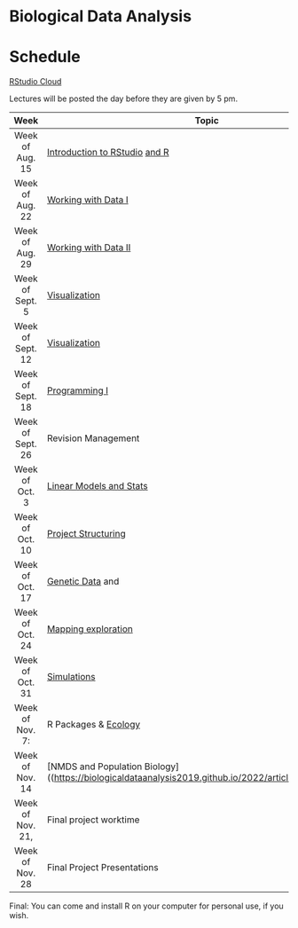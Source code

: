 # Biological Data Analysis

# Schedule

[RStudio Cloud](https://rstudio.cloud/spaces/269769/join?access_code=2DRWaVodBPHSn24odTX619RRpxmCePaGakiq8X3_)

Lectures will be posted the day before they are given by 5 pm.


| Week | Topic | Posted | Due |
|:----:|-------|--------|-----|
| Week of Aug. 15 | [Introduction to RStudio](https://biologicaldataanalysis2019.github.io/2022/articles/00_Syllabus_and_Expectations.html) [and R](https://biologicaldataanalysis2019.github.io/2022/articles/01_Getting_Started_with_R.html)| [Homework One](https://biologicaldataanalysis2019.github.io/2022/articles/homework_1.html) | [How to do homework](https://biologicaldataanalysis2019.github.io/2022/articles/homework_0.html) |
| Week of Aug. 22 |  [Working with Data I](https://biologicaldataanalysis2019.github.io/2022/articles/02_Starting_with_Data.html) | [Homework Two](https://biologicaldataanalysis2019.github.io/2022/articles/homework_2.html) | [Homework One](https://biologicaldataanalysis2019.github.io/2022/articles/homework_1.html) | 
| Week of Aug. 29 | [Working with Data II](https://biologicaldataanalysis2019.github.io/2022/articles/03_Manipulating_Data.html) | [Homework Three](https://biologicaldataanalysis2019.github.io/2022/articles/homework_3.html)  |  [Homework Two](https://biologicaldataanalysis2019.github.io/2022/articles/homework_2.html)  | 
| Week of Sept. 5 | [Visualization](https://biologicaldataanalysis2019.github.io/2022/articles/04-plotting.html) | [Project One](https://biologicaldataanalysis2019.github.io/2022/articles/ProjectOne.html) | [Homework Three](https://biologicaldataanalysis2019.github.io/2022/articles/homework_3.html)  |
| Week of Sept. 12| [Visualization](https://biologicaldataanalysis2019.github.io/2022/articles/04-plotting.html) | [Homework Four](https://biologicaldataanalysis2019.github.io/2022/articles/homework_4.html) | [Project One](https://biologicaldataanalysis2019.github.io/2022/articles/ProjectOne.html) |
| Week of Sept. 18 | [Programming I](https://biologicaldataanalysis2019.github.io/2022/articles/05_Functions.html) | [Homework Five](https://biologicaldataanalysis2019.github.io/2022/articles/homework_5.html)  |  [Homework Four](https://biologicaldataanalysis2019.github.io/2022/articles/homework_4.html) |
| Week of Sept. 26 | Revision Management | [Homework Six](https://biologicaldataanalysis2019.github.io/2022/articles/homework_6.html) | [Homework Five](https://biologicaldataanalysis2019.github.io/2022/articles/homework_5.html)  | 
| Week of Oct. 3 |  [Linear Models and Stats ](https://biologicaldataanalysis2019.github.io/2022/articles/08_linear_models.html) | [Project Two](https://biologicaldataanalysis2019.github.io/2022/articles/project_two.html) | [Homework Six](https://biologicaldataanalysis2019.github.io/2022/articles/homework_6.html)  | 
| Week of Oct. 10 | [Project Structuring](https://biologicaldataanalysis2019.github.io/2022/articles/06_Project_Structuring.html) | None | None | 
| Week of Oct. 17 | [Genetic Data](https://biologicaldataanalysis2019.github.io/2022/articles/09_Tree_of_life.html) and   | [Homework Seven](https://biologicaldataanalysis2019.github.io/2022/articles/homework_7.html)  | [Project Two](https://biologicaldataanalysis2019.github.io/2022/articles/project_two.html) |
| Week of Oct. 24 | [Mapping exploration](https://biologicaldataanalysis2019.github.io/2022/articles/10_GBIF_and_Location.html) | Project III | [Homework Seven](https://biologicaldataanalysis2019.github.io/2022/articles/homework_7.html)  |
| Week of Oct. 31 |  [Simulations](https://biologicaldataanalysis2019.github.io/2022/articles/Simualtion.html)  | None | Homework Seven |
| Week of Nov. 7: | R Packages & [Ecology](https://biologicaldataanalysis2019.github.io/2022/articles/11_iNEXT.html) | None | None |  
| Week of Nov. 14  | [NMDS and Population Biology]((https://biologicaldataanalysis2019.github.io/2022/articles/11_iNEXT.html) | [Final Instructions](https://biologicaldataanalysis2019.github.io/2022/articles/ProjectFinal.html) | None | 
| Week of Nov. 21, | Final project worktime | Nothing |[Project III - Nov. 22](https://biologicaldataanalysis2019.github.io/2022/articles/project_three.html) | 
| Week of Nov. 28 | Final Project Presentations | | | 

Final: You can come and install R on your computer for personal use, if you wish.

